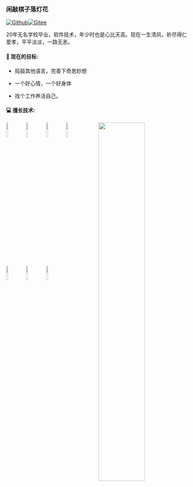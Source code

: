 ### 闲敲棋子落灯花

[![Github](https://img.shields.io/badge/-Github-000?style=flat&logo=Github&logoColor=white)](https://github.com/plumsun)[![Gitee](https://img.shields.io/badge/-Gitee-c14438?style=flat&logo=Gitee&logoColor=white)](https://gitee.com/Plumsun)


20年无名学校毕业，软件技术，年少时也是心比天高。现在一生清风，祈尽得仁爱孝，平平淡淡，一路无恙。



#### **🌱 现在的目标:** 

- 捣鼓其他语言，完善下奇思妙想

- 一个好心情，一个好身体

- 找个工作养活自己。



#### **:computer:** **擅长技术:** 

<p>

 <img width="50%" align="right" src="https://github-readme-stats.vercel.app/api?username=plumsun&show_icons=true&hide_border=true" />
<code><img width="10%" src="https://www.vectorlogo.zone/logos/java/java-ar21.svg"></code>
<code><img width="10%" src="https://www.vectorlogo.zone/logos/mysql/mysql-ar21.svg"></code>
<code><img width="10%" src="https://www.vectorlogo.zone/logos/redis/redis-ar21.svg"></code>
<code><img width="10%" src="https://www.vectorlogo.zone/logos/springio/springio-ar21.svg"></code>
<br/>
<code><img width="10%" src="https://www.vectorlogo.zone/logos/apache/apache-ar21.svg"></code>
<code><img width="10%" src="https://www.vectorlogo.zone/logos/gradle/gradle-ar21.svg"></code>
<code><img width="10%" src="https://www.vectorlogo.zone/logos/git-scm/git-scm-ar21.svg"></code>
</p>
